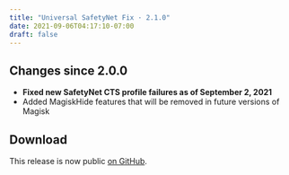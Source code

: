 ```yaml
---
title: "Universal SafetyNet Fix · 2.1.0"
date: 2021-09-06T04:17:10-07:00
draft: false
---
```


## Changes since 2.0.0

- **Fixed new SafetyNet CTS profile failures as of September 2, 2021**
- Added MagiskHide features that will be removed in future versions of Magisk

## Download

This release is now public [on GitHub](https://github.com/kdrag0n/safetynet-fix/releases/v2.1.1).
